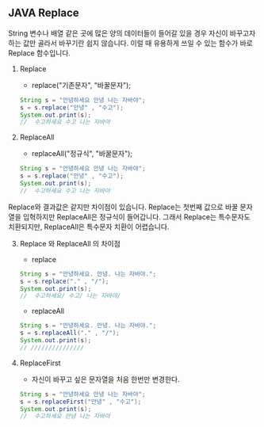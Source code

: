 ## JAVA Replace

String 변수나 배열 같은 곳에 많은 양의 데이터들이 들어갈 있을 경우 자신이 바꾸고자 하는 값만 골라서 바꾸기란 쉽지 않습니다. 이럴 때 유용하게 쓰일 수 있는 함수가 바로 Replace 함수입니다. 

1. Replace

   - replace("기존문자", "바꿀문자");

   ```java
   String s = "안녕하세요 안녕 나는 자바야";
   s = s.replace("안녕" , "수고");
   System.out.print(s);
   //  수고하세요 수고 나는 자바야
   ```

2. ReplaceAll

   - replaceAll("정규식", "바꿀문자");

   ```java
   String s = "안녕하세요 안녕 나는 자바야";
   s = s.replace("안녕" , "수고");
   System.out.print(s);
   //  수고하세요 수고 나는 자바야
   ```

Replace와 결과값은 같지만 차이점이 있습니다. Replace는 첫번째 값으로 바꿀 문자열을 입혁하지만 ReplaceAll은 정규식이 들어갑니다. 그래서 Replace는 특수문자도 치환되지만, ReplaceAll은 특수문자 치환이 어렵습니다.

3. Replace 와 ReplaceAll 의 차이점

   - replace

   ```java
   String s = "안녕하세요. 안녕. 나는 자바야.";
   s = s.replace("." , "/");
   System.out.print(s);
   //  수고하세요/ 수고/ 나는 자바야/
   ```

   - replaceAll

   ```java
   String s = "안녕하세요. 안녕. 나는 자바야.";
   s = s.replaceAll("." , "/");
   System.out.print(s);
   // ///////////////
   ```

4. ReplaceFirst

   - 자신이 바꾸고 싶은 문자열을 처음 한번만 변경한다.

   ```java
   String s = "안녕하세요 안녕 나는 자바야";
   s = s.replaceFirst("안녕" , "수고");
   System.out.print(s);
   //  수고하세요 안녕 나는 자바야
   ```

   